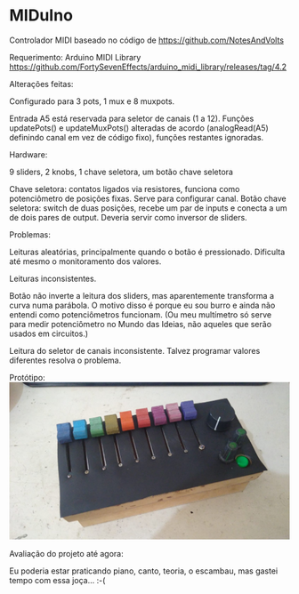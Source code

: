# MIDuIno

Controlador MIDI baseado no código de https://github.com/NotesAndVolts

Requerimento: Arduino MIDI Library https://github.com/FortySevenEffects/arduino_midi_library/releases/tag/4.2

Alterações feitas:

Configurado para 3 pots, 1 mux e 8 muxpots.

Entrada A5 está reservada para seletor de canais (1 a 12). Funções updatePots() e updateMuxPots() alteradas de acordo (analogRead(A5) definindo canal em vez de código fixo), funções restantes ignoradas.


Hardware:

9 sliders, 2 knobs, 1 chave seletora, um botão chave seletora

Chave seletora: contatos ligados via resistores, funciona como potenciômetro de posições fixas. Serve para configurar canal.
Botão chave seletora: switch de duas posições, recebe um par de inputs e conecta a um de dois pares de output. Deveria servir como inversor de sliders.


Problemas:

Leituras aleatórias, principalmente quando o botão é pressionado. Dificulta até mesmo o monitoramento dos valores.

Leituras inconsistentes.

Botão não inverte a leitura dos sliders, mas aparentemente transforma a curva numa parábola. O motivo disso é porque eu sou burro e ainda não entendi como potenciômetros funcionam. (Ou meu multímetro só serve para medir potenciômetro no Mundo das Ideias, não aqueles que serão usados em circuitos.)

Leitura do seletor de canais inconsistente. Talvez programar valores diferentes resolva o problema.


Protótipo:
![alt text](https://github.com/HiImCris/MIDuIno/blob/main/Prototipo.jpg?raw=true)


Avaliação do projeto até agora:

Eu poderia estar praticando piano, canto, teoria, o escambau, mas gastei tempo com essa joça... :-(

